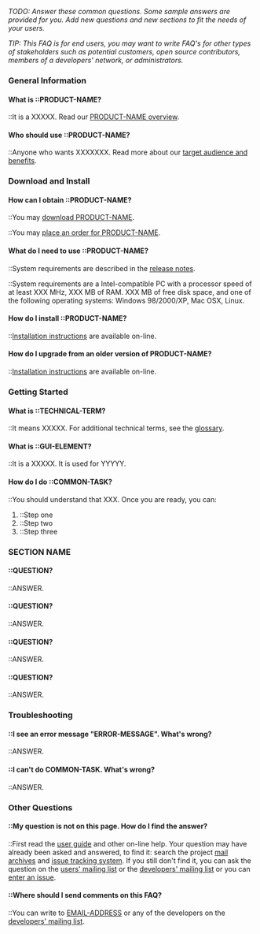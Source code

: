 *TODO: Answer these common questions. Some sample answers are provided
for you. Add new questions and new sections to fit the needs of your
users.*

*TIP: This FAQ is for end users, you may want to write FAQ's for other
types of stakeholders such as potential customers, open source
contributors, members of a developers' network, or administrators.*

### General Information

#### What is ::PRODUCT-NAME?

::It is a XXXXX. Read our [PRODUCT-NAME overview](http://www.COMPANY.com/products/PRODUCT-NAME/).

#### Who should use ::PRODUCT-NAME?

::Anyone who wants XXXXXXX. Read more about our [target audience and benefits](Target-and-Benefits).

### Download and Install

#### How can I obtain ::PRODUCT-NAME?

::You may [download PRODUCT-NAME](LINK-TO-DOWNLOAD).

::You may [place an order for PRODUCT-NAME](LINK-TO-ORDER).

#### What do I need to use ::PRODUCT-NAME?

::System requirements are described in the [release notes](Release-Notes).

::System requirements are a Intel-compatible PC with a processor speed
of at least XXX MHz, XXX MB of RAM. XXX MB of free disk space, and
one of the following operating systems: Windows 98/2000/XP, Mac
OSX, Linux.

#### How do I install ::PRODUCT-NAME?

::[Installation instructions](install.html) are available on-line.

#### How do I upgrade from an older version of PRODUCT-NAME?

::[Installation instructions](install.html) are available on-line.

### Getting Started

#### What is ::TECHNICAL-TERM?

::It means XXXXX. For additional technical terms, see the
[glossary](Glossary).

#### What is ::GUI-ELEMENT?

::It is a XXXXX. It is used for YYYYY.

#### How do I do ::COMMON-TASK?

::You should understand that XXX. Once you are ready, you can:

1. ::Step one
2. ::Step two
3. ::Step three

### SECTION NAME

#### ::QUESTION?

::ANSWER.

#### ::QUESTION?

::ANSWER.

#### ::QUESTION?

::ANSWER.

#### ::QUESTION?

::ANSWER.

### Troubleshooting

#### ::I see an error message "ERROR-MESSAGE". What's wrong?

::ANSWER.

#### ::I can't do COMMON-TASK. What's wrong?

::ANSWER.

### Other Questions


#### ::My question is not on this page. How do I find the answer?

::First read the [user guide](user-guide) and other
on-line help. Your question may have already been asked and
answered, to find it: search the project [mail archives](#) and
[issue tracking system](#). If you still don't find it, you can ask
the question on the [users' mailing list](#) or the [developers'
mailing list](#) or you can [enter an issue](#).

#### ::Where should I send comments on this FAQ?

::You can write to [EMAIL-ADDRESS](mailto:#) or any of the developers
on the [developers' mailing list](mailto:#).

